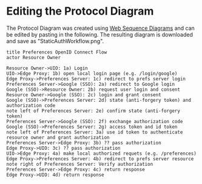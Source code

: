 # Editing the Protocol Diagram

The Protocol Diagram was created using [Web Sequence Diagrams](https://www.websequencediagrams.com/)
and can be edited by pasting in the following.  The resulting diagram is
downloaded and save as "StaticAuthWorkflow.png".

```text
title Preferences OpenID Connect Flow
actor Resource Owner

Resource Owner->UIO: 1a) Login
UIO->Edge Proxy: 1b) open local login page (e.g. /login/google)
Edge Proxy->Preferences Server: 1c) redirect to prefs server login
Preferences Server->Google (SSO): 2a) redirect to Google login
Google (SSO)->Resource Owner: 2b) request user login and consent
Resource Owner->Google (SSO): 2c) login and grant consent
Google (SSO)->Preferences Server: 2d) state (anti-forgery token) and authorization code
note left of Preferences Server: 2e) confirm state (anti-forgery token)
Preferences Server->Google (SSO): 2f) exchange authorization code
Google (SSO)->Preferences Server: 2g) access token and id token
note left of Preferences Server: 3a) use id token to authenticate resource owner and grant authorization
Preferences Server->Edge Proxy: 3b) ?? pass authorization
Edge Proxy->UIO: 3c) ?? pass authorization
UIO->Edge Proxy: 4a) make local authorized requets (e.g. /preferences)
Edge Proxy->Preferences Server: 4b) redirect to prefs server resource
note right of Preferences Server: Verify authorization
Preferences Server->Edge Proxy: 4c) return response
Edge Proxy->UIO: 4d) return response
```
